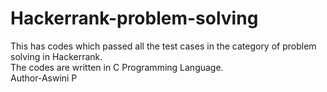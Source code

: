 # Hackerrank-problem-solving
This has codes which passed all the test cases in the category of problem solving in Hackerrank.
<br>
The codes are written in C Programming Language.
<br>
Author-Aswini P
